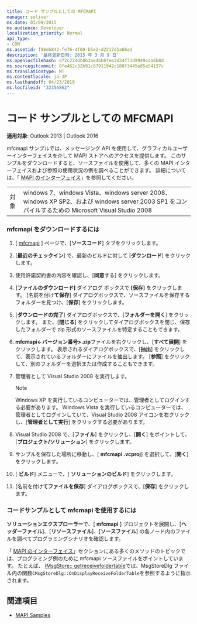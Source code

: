 ```yaml
---
title: コード サンプルとしての MFCMAPI
manager: soliver
ms.date: 03/09/2015
ms.audience: Developer
localization_priority: Normal
api_type:
- COM
ms.assetid: f98eb842-fe76-4f60-b5e2-d2217d1a66ad
description: '最終更新日時: 2015 年 3 月 9 日'
ms.openlocfilehash: d72c224db8b3ae4bb6fee3d34f73d9949cda6b8d
ms.sourcegitcommit: 8fe462c32b91c87911942c188f3445e85a54137c
ms.translationtype: MT
ms.contentlocale: ja-JP
ms.lasthandoff: 04/23/2019
ms.locfileid: "32356862"
---
```

# <a name="mfcmapi-as-a-code-sample"></a>コード サンプルとしての MFCMAPI
 
**適用対象**: Outlook 2013 | Outlook 2016 
  
mfcmapi サンプルでは、メッセージング API を使用して、グラフィカルユーザーインターフェイスを介して MAPI ストアへのアクセスを提供します。 このサンプルをダウンロードすると、ソースファイルを使用して、多くの MAPI インターフェイスおよび参照の使用状況の例を調べることができます。 詳細については、「 [MAPI のインターフェイス](mapi-interfaces.md)」を参照してください。
  
|||
|:-----|:-----|
|対象  <br/> |windows 7、windows Vista、windows server 2008、windows XP SP2、および windows server 2003 SP1 をコンパイルするための Microsoft Visual Studio 2008  <br/> |
   
### <a name="to-download-mfcmapi"></a>mfcmapi をダウンロードするには
  
1. [ [mfcmapi](https://codeplex.com/MFCMAPI) ] ページで、[**ソースコード**] タブをクリックします。 
    
2. [**最近のチェックイン**] で、最新のビルドに対して [**ダウンロード**] をクリックします。 
    
3. 使用許諾契約書の内容を確認し、[**同意**する] をクリックします。
    
4. **[ファイルのダウンロード]** ダイアログ ボックスで **[保存]** をクリックします。 [名前を付け**て保存**] ダイアログボックスで、ソースファイルを保存するフォルダーを見つけ、[**保存**] をクリックします。
    
5. [**ダウンロードの完了**] ダイアログボックスで、[**フォルダーを開く**] をクリックします。 また、[**閉じる**] をクリックしてダイアログボックスを閉じ、保存したフォルダーで zip 形式のソースファイルを特定することもできます。 
    
6. **mfcmapi\<-バージョン番号\>.zip**ファイルを右クリックし、[**すべて展開**] をクリックします。 表示されるダイアログボックスで、[**抽出**] をクリックして、表示されているフォルダーにファイルを抽出します。 [**参照**] をクリックして、別のフォルダーを選択または作成することもできます。 
    
7. 管理者として Visual Studio 2008 を実行します。
    
   > [!NOTE]
   > Windows XP を実行しているコンピューターでは、管理者としてログインする必要があります。 Windows Vista を実行しているコンピューターでは、管理者としてログインしていて、Visual Studio 2008 アイコンを右クリックし、[**管理者として実行**] をクリックする必要があります。 
  
8. Visual Studio 2008 で、[**ファイル**] をクリックし、[**開く**] をポイントして、[**プロジェクト/ソリューション**] をクリックします。
    
9. サンプルを保存した場所に移動し、[ **mfcmapi .vcproj**] を選択して、[**開く**] をクリックします。
    
10. [ **ビルド**] メニューで、[ **ソリューションのビルド**] をクリックします。
    
11. [名前を付け**てファイルを保存**] ダイアログボックスで、[**保存**] をクリックします。
    
### <a name="to-use-mfcmapi-as-a-code-sample"></a>コードサンプルとして mfcmapi を使用するには
  
**ソリューションエクスプローラー**で、[ **mfcmapi** ] プロジェクトを展開し、[**ヘッダーファイル**]、[**リソースファイル**]、[**ソースファイル**] の各ノード内のファイルを調べてプログラミングシナリオを確認します。 
  
「 [MAPI のインターフェイス](mapi-interfaces.md)」セクションにある多くのメソッドのトピックでは、プログラミング例のために mfcmapi ソースファイルをポイントしています。 たとえば、 [IMsgStore:: getreceivefoldertable](imsgstore-getreceivefoldertable.md)では、MsgStoreDlg ファイル内の関数`CMsgStoreDlg::OnDisplayReceiveFolderTable`を参照するように指示されます。 
  
## <a name="see-also"></a>関連項目

- [MAPI Samples](mapi-samples.md)

